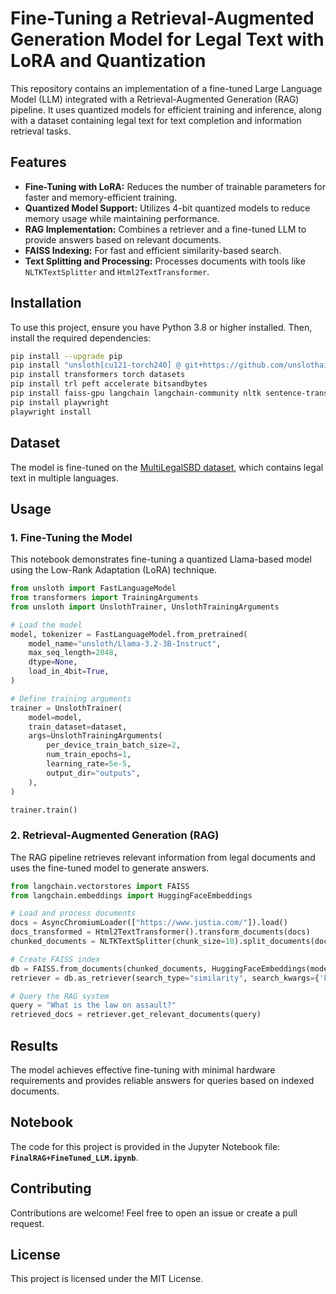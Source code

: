 # Fine-Tuning a Retrieval-Augmented Generation Model for Legal Text with LoRA and Quantization

This repository contains an implementation of a fine-tuned Large Language Model (LLM) integrated with a Retrieval-Augmented Generation (RAG) pipeline. It uses quantized models for efficient training and inference, along with a dataset containing legal text for text completion and information retrieval tasks.

## Features

- **Fine-Tuning with LoRA:** Reduces the number of trainable parameters for faster and memory-efficient training.
- **Quantized Model Support:** Utilizes 4-bit quantized models to reduce memory usage while maintaining performance.
- **RAG Implementation:** Combines a retriever and a fine-tuned LLM to provide answers based on relevant documents.
- **FAISS Indexing:** For fast and efficient similarity-based search.
- **Text Splitting and Processing:** Processes documents with tools like `NLTKTextSplitter` and `Html2TextTransformer`.

## Installation

To use this project, ensure you have Python 3.8 or higher installed. Then, install the required dependencies:

```bash
pip install --upgrade pip
pip install "unsloth[cu121-torch240] @ git+https://github.com/unslothai/unsloth.git"
pip install transformers torch datasets
pip install trl peft accelerate bitsandbytes
pip install faiss-gpu langchain langchain-community nltk sentence-transformers html2text
pip install playwright
playwright install
```

## Dataset

The model is fine-tuned on the [MultiLegalSBD dataset](https://huggingface.co/datasets/rcds/MultiLegalSBD), which contains legal text in multiple languages.

## Usage

### 1. Fine-Tuning the Model

This notebook demonstrates fine-tuning a quantized Llama-based model using the Low-Rank Adaptation (LoRA) technique.

```python
from unsloth import FastLanguageModel
from transformers import TrainingArguments
from unsloth import UnslothTrainer, UnslothTrainingArguments

# Load the model
model, tokenizer = FastLanguageModel.from_pretrained(
    model_name="unsloth/Llama-3.2-3B-Instruct",
    max_seq_length=2048,
    dtype=None,
    load_in_4bit=True,
)

# Define training arguments
trainer = UnslothTrainer(
    model=model,
    train_dataset=dataset,
    args=UnslothTrainingArguments(
        per_device_train_batch_size=2,
        num_train_epochs=1,
        learning_rate=5e-5,
        output_dir="outputs",
    ),
)

trainer.train()
```

### 2. Retrieval-Augmented Generation (RAG)

The RAG pipeline retrieves relevant information from legal documents and uses the fine-tuned model to generate answers.

```python
from langchain.vectorstores import FAISS
from langchain.embeddings import HuggingFaceEmbeddings

# Load and process documents
docs = AsyncChromiumLoader(["https://www.justia.com/"]).load()
docs_transformed = Html2TextTransformer().transform_documents(docs)
chunked_documents = NLTKTextSplitter(chunk_size=10).split_documents(docs_transformed)

# Create FAISS index
db = FAISS.from_documents(chunked_documents, HuggingFaceEmbeddings(model_name='sentence-transformers/all-mpnet-base-v2'))
retriever = db.as_retriever(search_type="similarity", search_kwargs={'k': 4})

# Query the RAG system
query = "What is the law on assault?"
retrieved_docs = retriever.get_relevant_documents(query)
```

## Results

The model achieves effective fine-tuning with minimal hardware requirements and provides reliable answers for queries based on indexed documents.

## Notebook

The code for this project is provided in the Jupyter Notebook file: **`FinalRAG+FineTuned_LLM.ipynb`**.

## Contributing

Contributions are welcome! Feel free to open an issue or create a pull request.

## License

This project is licensed under the MIT License.


